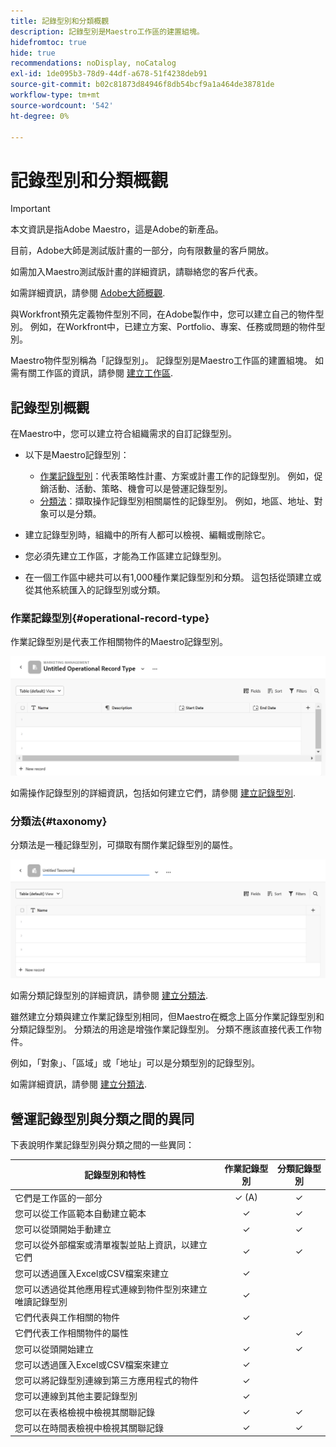 ```yaml
---
title: 記錄型別和分類概觀
description: 記錄型別是Maestro工作區的建置組塊。
hidefromtoc: true
hide: true
recommendations: noDisplay, noCatalog
exl-id: 1de095b3-78d9-44df-a678-51f4238deb91
source-git-commit: b02c81873d84946f8db54bcf9a1a464de38781de
workflow-type: tm+mt
source-wordcount: '542'
ht-degree: 0%

---
```


<!--udpate the metadata with real information when making this avilable in TOC and in the left nav-->

# 記錄型別和分類概觀

>[!IMPORTANT]
>
>本文資訊是指Adobe Maestro，這是Adobe的新產品。
>
>目前，Adobe大師是測試版計畫的一部分，向有限數量的客戶開放。
>
>如需加入Maestro測試版計畫的詳細資訊，請聯絡您的客戶代表。
>
>如需詳細資訊，請參閱 [Adobe大師概觀](../maestro-overview.md).

與Workfront預先定義物件型別不同，在Adobe製作中，您可以建立自己的物件型別。 例如，在Workfront中，已建立方案、Portfolio、專案、任務或問題的物件型別。

Maestro物件型別稱為「記錄型別」。 記錄型別是Maestro工作區的建置組塊。 如需有關工作區的資訊，請參閱 [建立工作區](../architecture-and-fields/create-workspaces.md).

## 記錄型別概觀

在Maestro中，您可以建立符合組織需求的自訂記錄型別。

* 以下是Maestro記錄型別：

   * [作業記錄型別](#operational-record-type)：代表策略性計畫、方案或計畫工作的記錄型別。 例如，促銷活動、活動、策略、機會可以是營運記錄型別。
   * [分類法](#taxonomy)：擷取操作記錄型別相關屬性的記錄型別。 例如，地區、地址、對象可以是分類。

* 建立記錄型別時，組織中的所有人都可以檢視、編輯或刪除它。 <!--this will change with access levels and permissions-->
* 您必須先建立工作區，才能為工作區建立記錄型別。
* 在一個工作區中總共可以有1,000種作業記錄型別和分類。 這包括從頭建立或從其他系統匯入的記錄型別或分類。

### 作業記錄型別{#operational-record-type}

作業記錄型別是代表工作相關物件的Maestro記錄型別。

![](assets/operational-record-type-blank.png)

如需操作記錄型別的詳細資訊，包括如何建立它們，請參閱 [建立記錄型別](../architecture-and-fields/create-record-types.md).

### 分類法{#taxonomy}

分類法是一種記錄型別，可擷取有關作業記錄型別的屬性。

![](assets/taxonomy-record-type-blank.png)

如需分類記錄型別的詳細資訊，請參閱 [建立分類法](../architecture-and-fields/create-a-taxonomy.md).

雖然建立分類與建立作業記錄型別相同，但Maestro在概念上區分作業記錄型別和分類記錄型別。 分類法的用途是增強作業記錄型別。 分類不應該直接代表工作物件。  <!--this is no longer true, but might be later?!: A taxonomy is a record without dates, like a static list of attributes.-->

<!--mimic what you did above for operational record types to say that we can also import taxonomies from other applications too - this will be possible later; for example Team would be a taxonomy record type, etc -->

例如，「對象」、「區域」或「地址」可以是分類型別的記錄型別。

如需詳細資訊，請參閱 [建立分類法](../architecture-and-fields/create-a-taxonomy.md).

## 營運記錄型別與分類之間的異同

下表說明作業記錄型別與分類之間的一些異同：

| 記錄型別和特性 | 作業記錄型別 | 分類記錄型別 |
|-------------------------------------------------------------|:-----------------------:|:--------------------:|
| 它們是工作區的一部分 | ✓ (A) | ✓ |
| 您可以從工作區範本自動建立範本 | ✓ | ✓ |
| 您可以從頭開始手動建立 | ✓ | ✓ |
| 您可以從外部檔案或清單複製並貼上資訊，以建立它們 | ✓ | ✓ |
| 您可以透過匯入Excel或CSV檔案來建立 | ✓ |                     |
| 您可以透過從其他應用程式連線到物件型別來建立唯讀記錄型別 | ✓ |                     |
| 它們代表與工作相關的物件 | ✓ |                      |
| 它們代表工作相關物件的屬性 |                         | ✓ |
| 您可以從頭開始建立 | ✓ | ✓ |
| 您可以透過匯入Excel或CSV檔案來建立 | ✓ |                      |
| 您可以將記錄型別連線到第三方應用程式的物件 | ✓ |                      |
| 您可以連線到其他主要記錄型別 | ✓ |                    |
| 您可以在表格檢視中檢視其關聯記錄 | ✓ | ✓ |
| 您可以在時間表檢視中檢視其關聯記錄 | ✓ | ✓ |
